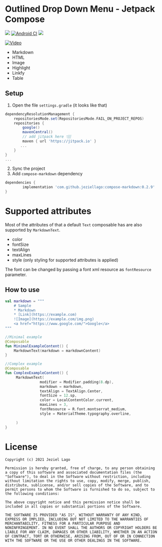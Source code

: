 # Outlined Drop Down Menu - Jetpack Compose
[![](https://androidweekly.net/issues/issue-456/badge)](https://androidweekly.net/issues/issue-456)
[![Android CI](https://github.com/jeziellago/compose-markdown/actions/workflows/ci.yml/badge.svg?branch=main)](https://github.com/jeziellago/compose-markdown/actions/workflows/ci.yml) [![](https://jitpack.io/v/jeziellago/compose-markdown.svg)](https://jitpack.io/#jeziellago/compose-markdown)

[![Video]()](https://user-images.githubusercontent.com/8452419/127241077-7ccca03b-9718-40a3-aacd-1629f3e40a10.mp4)
- Markdown
- HTML
- Image
- Highlight
- Linkfy
- Table
## Setup
1. Open the file `settings.gradle` (it looks like that)
```groovy
dependencyResolutionManagement {
    repositoriesMode.set(RepositoriesMode.FAIL_ON_PROJECT_REPOS)
    repositories {
        google()
        mavenCentral()
        // add jitpack here 👇🏽
        maven { url 'https://jitpack.io' }
       ...
    }
} 
...
```
2. Sync the project
3. Add `compose-markdown` dependency
```groovy
dependencies {
        implementation 'com.github.jeziellago:compose-markdown:0.2.9'
}
```

# Supported attributes

Most of the attributes of that a default `Text` composable has are also supported by `MarkdownText`. 

- color 
- fontSize
- textAlign
- maxLines
- style (only styling for supported attributes is applied)

The font can be changed by passing a font xml resource as `fontResource` parameter. 

## How to use
```kotlin  
val markdown = """  
	# Sample  
	* Markdown  
	* [Link](https://example.com)  
	![Image](https://example.com/img.png)  
	<a href="https://www.google.com/">Google</a>  
"""

//Minimal example
@Composable  
fun MinimalExampleContent() {  
    MarkdownText(markdown = markdownContent)  
} 

//Complex example
@Composable  
fun ComplexExampleContent() {  
     MarkdownText(
                modifier = Modifier.padding(8.dp),
                markdown = markdown,
                textAlign = TextAlign.Center,
                fontSize = 12.sp,
                color = LocalContentColor.current,
                maxLines = 3,
                fontResource = R.font.montserrat_medium,
                style = MaterialTheme.typography.overline,
              
     )  
}  
```  

# License
```  
Copyright (c) 2021 Jeziel Lago  
  
Permission is hereby granted, free of charge, to any person obtaining  
a copy of this software and associated documentation files (the  
"Software"), to deal in the Software without restriction, including  
without limitation the rights to use, copy, modify, merge, publish,  
distribute, sublicense, and/or sell copies of the Software, and to  
permit persons to whom the Software is furnished to do so, subject to  
the following conditions:  
  
The above copyright notice and this permission notice shall be  
included in all copies or substantial portions of the Software.  
  
THE SOFTWARE IS PROVIDED "AS IS", WITHOUT WARRANTY OF ANY KIND,  
EXPRESS OR IMPLIED, INCLUDING BUT NOT LIMITED TO THE WARRANTIES OF  
MERCHANTABILITY, FITNESS FOR A PARTICULAR PURPOSE AND  
NONINFRINGEMENT. IN NO EVENT SHALL THE AUTHORS OR COPYRIGHT HOLDERS BE  
LIABLE FOR ANY CLAIM, DAMAGES OR OTHER LIABILITY, WHETHER IN AN ACTION  
OF CONTRACT, TORT OR OTHERWISE, ARISING FROM, OUT OF OR IN CONNECTION  
WITH THE SOFTWARE OR THE USE OR OTHER DEALINGS IN THE SOFTWARE.  
```
